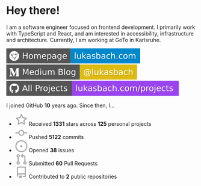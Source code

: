 # Hey there!

I am a software engineer focused on frontend development. I primarily work with TypeScript and React, and am interested in accessibility, infrastructure and architecture. Currently, I am working at GoTo in Karlsruhe.

[![Homepage](./icons/homepage.svg)](https://lukasbach.com)
[![Medium Blog](./icons/medium.svg)](https://medium.com/@lukasbach)
[![My Projects](./icons/projects.svg)](https://lukasbach.com/projects)

I joined GitHub **10** years ago. Since then, I...

- ![](./icons/star.svg) Received **1331** stars across **125** personal projects
- ![](./icons/commit.svg) Pushed **5122** commits
- ![](./icons/issues.svg) Opened **38** issues
- ![](./icons/pr.svg) Submitted **60** Pull Requests
- ![](./icons/repo.svg) Contributed to **2** public repositories
